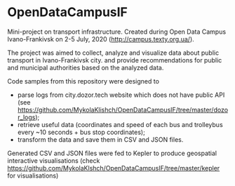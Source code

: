 # OpenDataCampusIF

Mini-project on transport infrastructure.
Created during Open Data Campus Ivano-Frankivsk on 2-5 July, 2020 (http://campus.texty.org.ua/).

The project was aimed to collect, analyze and visualize data about public transport in Ivano-Frankivsk city.
and provide recommendations for public and municipal authorities based on the analyzed data.

Code samples from this repository were designed to 
* parse logs from city.dozor.tech website which does not have public API
  (see https://github.com/MykolaKlishch/OpenDataCampusIF/tree/master/dozor_logs);
* retrieve useful data 
  (coordinates and speed of each bus and trolleybus every ~10 seconds + bus stop coordinates);
* transform the data and save them in CSV and JSON files.

Generated CSV and JSON files were fed to Kepler to produce geospatial interactive visualisations 
(check https://github.com/MykolaKlshch/OpenDataCampusIF/tree/master/kepler for visualisations)
